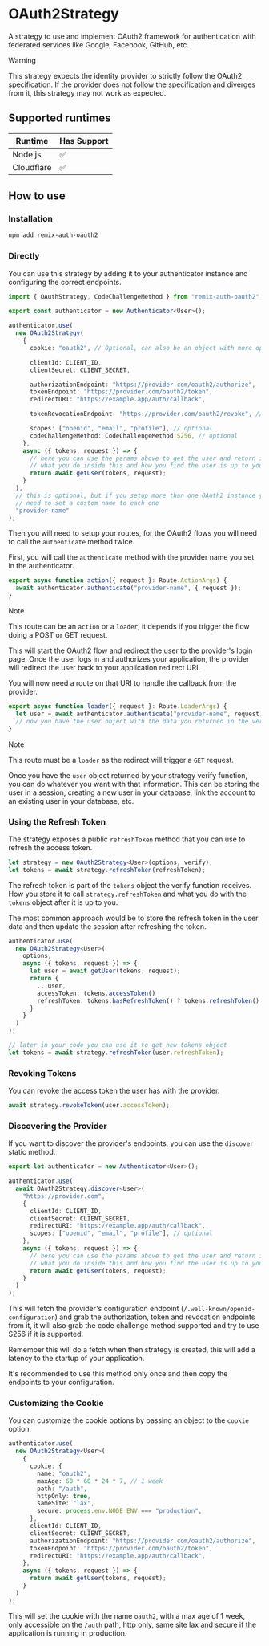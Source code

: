 # OAuth2Strategy

A strategy to use and implement OAuth2 framework for authentication with federated services like Google, Facebook, GitHub, etc.

> [!WARNING]
> This strategy expects the identity provider to strictly follow the OAuth2 specification. If the provider does not follow the specification and diverges from it, this strategy may not work as expected.

## Supported runtimes

| Runtime    | Has Support |
| ---------- | ----------- |
| Node.js    | ✅          |
| Cloudflare | ✅          |

## How to use

### Installation

```bash
npm add remix-auth-oauth2
```

### Directly

You can use this strategy by adding it to your authenticator instance and configuring the correct endpoints.

```ts
import { OAuthStrategy, CodeChallengeMethod } from "remix-auth-oauth2";

export const authenticator = new Authenticator<User>();

authenticator.use(
  new OAuth2Strategy(
    {
      cookie: "oauth2", // Optional, can also be an object with more options

      clientId: CLIENT_ID,
      clientSecret: CLIENT_SECRET,

      authorizationEndpoint: "https://provider.com/oauth2/authorize",
      tokenEndpoint: "https://provider.com/oauth2/token",
      redirectURI: "https://example.app/auth/callback",

      tokenRevocationEndpoint: "https://provider.com/oauth2/revoke", // optional

      scopes: ["openid", "email", "profile"], // optional
      codeChallengeMethod: CodeChallengeMethod.S256, // optional
    },
    async ({ tokens, request }) => {
      // here you can use the params above to get the user and return it
      // what you do inside this and how you find the user is up to you
      return await getUser(tokens, request);
    }
  ),
  // this is optional, but if you setup more than one OAuth2 instance you will
  // need to set a custom name to each one
  "provider-name"
);
```

Then you will need to setup your routes, for the OAuth2 flows you will need to call the `authenticate` method twice.

First, you will call the `authenticate` method with the provider name you set in the authenticator.

```ts
export async function action({ request }: Route.ActionArgs) {
  await authenticator.authenticate("provider-name", { request });
}
```

> [!NOTE]
> This route can be an `action` or a `loader`, it depends if you trigger the flow doing a POST or GET request.

This will start the OAuth2 flow and redirect the user to the provider's login page. Once the user logs in and authorizes your application, the provider will redirect the user back to your application redirect URI.

You will now need a route on that URI to handle the callback from the provider.

```ts
export async function loader({ request }: Route.LoaderArgs) {
  let user = await authenticator.authenticate("provider-name", request);
  // now you have the user object with the data you returned in the verify function
}
```

> [!NOTE]
> This route must be a `loader` as the redirect will trigger a `GET` request.

Once you have the `user` object returned by your strategy verify function, you can do whatever you want with that information. This can be storing the user in a session, creating a new user in your database, link the account to an existing user in your database, etc.

### Using the Refresh Token

The strategy exposes a public `refreshToken` method that you can use to refresh the access token.

```ts
let strategy = new OAuth2Strategy<User>(options, verify);
let tokens = await strategy.refreshToken(refreshToken);
```

The refresh token is part of the `tokens` object the verify function receives. How you store it to call `strategy.refreshToken` and what you do with the `tokens` object after it is up to you.

The most common approach would be to store the refresh token in the user data and then update the session after refreshing the token.

```ts
authenticator.use(
  new OAuth2Strategy<User>(
    options,
    async ({ tokens, request }) => {
      let user = await getUser(tokens, request);
      return {
        ...user,
        accessToken: tokens.accessToken()
        refreshToken: tokens.hasRefreshToken() ? tokens.refreshToken() : null,
      }
    }
  )
);

// later in your code you can use it to get new tokens object
let tokens = await strategy.refreshToken(user.refreshToken);
```

### Revoking Tokens

You can revoke the access token the user has with the provider.

```ts
await strategy.revokeToken(user.accessToken);
```

### Discovering the Provider

If you want to discover the provider's endpoints, you can use the `discover` static method.

```ts
export let authenticator = new Authenticator<User>();

authenticator.use(
  await OAuth2Strategy.discover<User>(
    "https://provider.com",
    {
      clientId: CLIENT_ID,
      clientSecret: CLIENT_SECRET,
      redirectURI: "https://example.app/auth/callback",
      scopes: ["openid", "email", "profile"], // optional
    },
    async ({ tokens, request }) => {
      // here you can use the params above to get the user and return it
      // what you do inside this and how you find the user is up to you
      return await getUser(tokens, request);
    }
  )
);
```

This will fetch the provider's configuration endpoint (`/.well-known/openid-configuration`) and grab the authorization, token and revocation endpoints from it, it will also grab the code challenge method supported and try to use S256 if it is supported.

Remember this will do a fetch when then strategy is created, this will add a latency to the startup of your application.

It's recommended to use this method only once and then copy the endpoints to your configuration.

### Customizing the Cookie

You can customize the cookie options by passing an object to the `cookie` option.

```ts
authenticator.use(
  new OAuth2Strategy<User>(
    {
      cookie: {
        name: "oauth2",
        maxAge: 60 * 60 * 24 * 7, // 1 week
        path: "/auth",
        httpOnly: true,
        sameSite: "lax",
        secure: process.env.NODE_ENV === "production",
      },
      clientId: CLIENT_ID,
      clientSecret: CLIENT_SECRET,
      authorizationEndpoint: "https://provider.com/oauth2/authorize",
      tokenEndpoint: "https://provider.com/oauth2/token",
      redirectURI: "https://example.app/auth/callback",
    },
    async ({ tokens, request }) => {
      return await getUser(tokens, request);
    }
  )
);
```

This will set the cookie with the name `oauth2`, with a max age of 1 week, only accessible on the `/auth` path, http only, same site lax and secure if the application is running in production.
